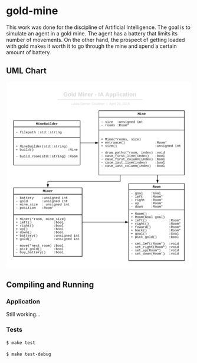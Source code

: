 # gold-mine
This work was done for the discipline of Artificial Intelligence. The goal is to simulate an agent in a gold mine. The agent has a battery that limits its number of movements. On the other hand, the prospect of getting loaded with gold makes it worth it to go through the mine and spend a certain amount of battery.

## UML Chart

![Screenshot](images/uml.png)

## Compiling and Running

### Application
Still working...

### Tests

```sh
$ make test
```
```sh
$ make test-debug
```
